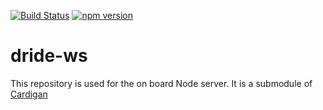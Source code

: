 [![Build Status](https://travis-ci.org/dride/dride-ws.svg?branch=master)](https://travis-ci.org/dride/dride-ws)
[![npm version](https://badge.fury.io/js/dride-ws.svg)](https://badge.fury.io/js/dride-ws)


# dride-ws

This repository is used for the on board Node server. It is a submodule of [Cardigan](https://github.com/dride/Cardigan)

